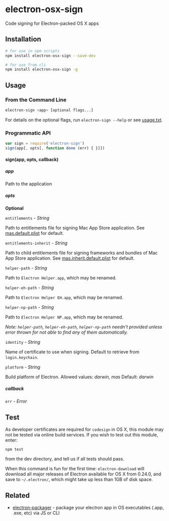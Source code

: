 # electron-osx-sign

Code signing for Electron-packed OS X apps

## Installation

```sh
# for use in npm scripts
npm install electron-osx-sign --save-dev

# for use from cli
npm install electron-osx-sign -g
```

## Usage

### From the Command Line

```sh
electron-sign <app> [optional flags...]
```

For details on the optional flags, run `electron-sign --help` or see [usage.txt](https://github.com/sethlu/electron-sign/blob/master/usage.txt).

### Programmatic API

```javascript
var sign = require('electron-sign')
sign(app[, opts[, function done (err) { }]])
```

#### sign(app, opts, callback)

##### app

Path to the application

##### opts

**Optional**

`entitlements` - *String*

Path to entitlements file for signing Mac App Store application.
See [mas.default.plist](https://github.com/sethlu/electron-sign/blob/master/mas.default.plist) for default.

`entitlements-inherit` - *String*

Path to child entitlements file for signing frameworks and bundles of Mac App Store application.
See [mas.inherit.default.plist](https://github.com/sethlu/electron-sign/blob/master/mas.inherit.default.plist) for default.

`helper-path` - *String*

Path to `Electron Helper.app`, which may be renamed.

`helper-eh-path` - *String*

Path to `Electron Helper EH.app`, which may be renamed.

`helper-np-path` - *String*

Path to `Electron Helper NP.app`, which may be renamed.

*Note: `helper-path`, `helper-eh-path`, `helper-np-path` needn't provided unless error thrown for not able to find any of them automatically.*

`identity` - *String*

Name of certificate to use when signing.
Default to retrieve from `login.keychain`.

`platform` - *String*

Build platform of Electron.
Allowed values: *darwin, mas*
Default: *darwin*

##### callback

`err` - *Error*

## Test

As developer certificates are required for `codesign` in OS X, this module may not be tested via online build services. If you wish to test out this module, enter:

```
npm test
```

from the dev directory, and tell us if all tests should pass.

When this command is fun for the first time: `electron-download` will download all major releases of Electron available for OS X from 0.24.0, and save to `~/.electron/`, which might take up less than 1GB of disk space.

## Related

- [electron-packager](https://github.com/maxogden/electron-packager) - package your electron app in OS executables (.app, .exe, etc) via JS or CLI
